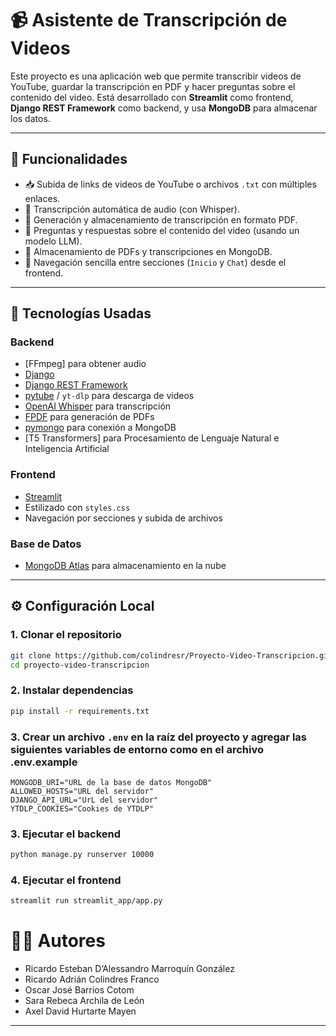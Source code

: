# 📹 Asistente de Transcripción de Videos

Este proyecto es una aplicación web que permite transcribir videos de YouTube, guardar la transcripción en PDF y hacer preguntas sobre el contenido del video. Está desarrollado con **Streamlit** como frontend, **Django REST Framework** como backend, y usa **MongoDB** para almacenar los datos.

---

## 🚀 Funcionalidades

- 📥 Subida de links de videos de YouTube o archivos `.txt` con múltiples enlaces.
- 🧠 Transcripción automática de audio (con Whisper).
- 📄 Generación y almacenamiento de transcripción en formato PDF.
- 🤖 Preguntas y respuestas sobre el contenido del video (usando un modelo LLM).
- 💾 Almacenamiento de PDFs y transcripciones en MongoDB.
- 🧭 Navegación sencilla entre secciones (`Inicio` y `Chat`) desde el frontend.

---

## 🧰 Tecnologías Usadas

### Backend
- [FFmpeg] para obtener audio
- [Django](https://www.djangoproject.com/)
- [Django REST Framework](https://www.django-rest-framework.org/)
- [pytube](https://pytube.io/) / `yt-dlp` para descarga de videos
- [OpenAI Whisper](https://github.com/openai/whisper) para transcripción
- [FPDF](https://pymupdf.readthedocs.io/) para generación de PDFs
- [pymongo](https://pymongo.readthedocs.io/) para conexión a MongoDB
- [T5 Transformers] para Procesamiento de Lenguaje Natural e Inteligencia Artificial

### Frontend
- [Streamlit](https://streamlit.io/)
- Estilizado con `styles.css`
- Navegación por secciones y subida de archivos

### Base de Datos
- [MongoDB Atlas](https://www.mongodb.com/atlas) para almacenamiento en la nube

---

## ⚙️ Configuración Local

### 1. Clonar el repositorio

```bash
git clone https://github.com/colindresr/Proyecto-Video-Transcripcion.git
cd proyecto-video-transcripcion
```

### 2. Instalar dependencias

```bash
pip install -r requirements.txt
```

### 3. Crear un archivo `.env` en la raíz del proyecto y agregar las siguientes variables de entorno como en el archivo .env.example
```env
MONGODB_URI="URL de la base de datos MongoDB"
ALLOWED_HOSTS="URL del servidor"
DJANGO_API_URL="UrL del servidor"
YTDLP_COOKIES="Cookies de YTDLP"
```

### 3. Ejecutar el backend

```bash
python manage.py runserver 10000
```

### 4. Ejecutar el frontend

```bash
streamlit run streamlit_app/app.py
```

# 👨‍💻 Autores

- Ricardo Esteban D’Alessandro Marroquín González
- Ricardo Adrián Colindres Franco 
- Oscar José Barrios Cotom
- Sara Rebeca Archila de León
- Axel David Hurtarte Mayen

---
